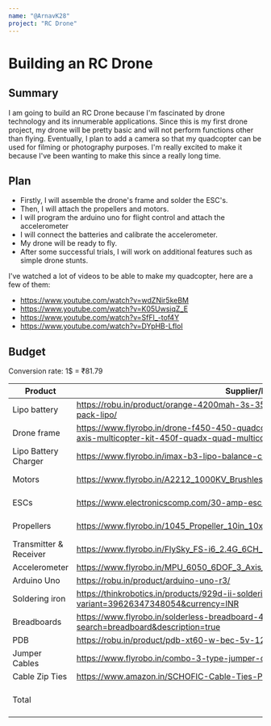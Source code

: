 ```yaml
---
name: "@ArnavK28"
project: "RC Drone"
---
```


# Building an RC Drone

## Summary

I am going to build an RC Drone because I'm fascinated by drone technology and
its innumerable applications. Since this is my first drone project, my drone
will be pretty basic and will not perform functions other than flying.
Eventually, I plan to add a camera so that my quadcopter can be used for
filming or photography purposes. I'm really excited to make it because I've been
wanting to make this since a really long time. 

## Plan

- Firstly, I will assemble the drone's frame and solder the ESC's. 
- Then, I will attach the propellers and motors. 
- I will program the arduino uno for flight control and attach the accelerometer
- I will connect the batteries and calibrate the accelerometer. 
- My drone will be ready to fly. 
- After some successful trials, I will work on additional features such as simple drone stunts.

I've watched a lot of videos to be able to make my quadcopter, here are a few of
them: 
- https://www.youtube.com/watch?v=wdZNir5keBM
- https://www.youtube.com/watch?v=K05UwsiqZ_E
- https://www.youtube.com/watch?v=SfFl_-tof4Y
- https://www.youtube.com/watch?v=DYpHB-LfloI

## Budget

Conversion rate: 1$ = ₹81.79

| Product                | Supplier/Link                                                                                                                             | Cost             |
| ---------------------- | ----------------------------------------------------------------------------------------------------------------------------------------- | ---------------- |
| Lipo battery           | https://robu.in/product/orange-4200mah-3s-35c-11-1-v-lithium-polymer-battery-pack-lipo/                                                   | ₹2999            |
| Drone frame            | https://www.flyrobo.in/drone-f450-450-quadcopter-frame-arm-with-landing-gear-4-axis-multicopter-kit-450f-quadx-quad-multicopter-kk-mk-mwc | ₹949             |
| Lipo Battery Charger   | https://www.flyrobo.in/imax-b3-lipo-balance-charger-for-2-3-cell-lipo-battery                                                             | ₹519             |
| Motors                 | https://www.flyrobo.in/A2212_1000KV_Brushless_Motor_For_RC_Airplane                                                                       | ₹469*4 = ₹1876   |
| ESCs                   | https://www.electronicscomp.com/30-amp-esc-brushless-motor-india                                                                          | ₹349*4 = ₹1396   |
| Propellers             | https://www.flyrobo.in/1045_Propeller_10in_10x4.5_For_Drone                                                                               | ₹85*6 = ₹510     |
| Transmitter & Receiver | https://www.flyrobo.in/FlySky_FS-i6_2.4G_6CH_AFHDS_RC_Transmitter                                                                         | ₹5499            |
| Accelerometer          | https://www.flyrobo.in/MPU_6050_6DOF_3_Axis_Gyro_With_Accelerometer_Sensor_Module                                                         | ₹229             |
| Arduino Uno            | https://robu.in/product/arduino-uno-r3/                                                                                                   | ₹782             |
| Soldering iron         | https://thinkrobotics.in/products/929d-ii-soldering-and-rework-station?variant=39626347348054&currency=INR                                | ₹3149            |
| Breadboards            | https://www.flyrobo.in/solderless-breadboard-400-point?search=breadboard&description=true                                                 | ₹69*2 = ₹138     |
| PDB                    | https://robu.in/product/pdb-xt60-w-bec-5v-12v/                                                                                            | ₹669             |
| Jumper Cables          | https://www.flyrobo.in/combo-3-type-jumper-cables-f-f-f-m-m-m                                                                             | ₹49              |
| Cable Zip Ties         | https://www.amazon.in/SCHOFIC-Cable-Ties-Pieces-Black/dp/B06W9MPZPK                                                                       | ₹215             |
| Total                  |                                                                                                                                           | ₹18979 = $232.04 |

